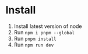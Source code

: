 # Install

1. Install latest version of node
2. Run `npm i pnpm --global`
3. Run `pnpm install`
4. Run `npm run dev`
